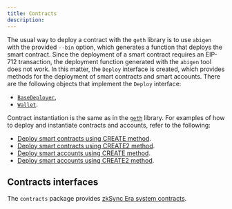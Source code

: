 ```yaml
---
title: Contracts
description:
---
```


The usual way to deploy a contract with the `geth` library is to use `abigen` with the provided `--bin` option,
which generates a function that deploys the smart contract. Since the deployment of a smart contract requires
an EIP-712 transaction, the deployment function generated with the `abigen` tool does not work. In this matter,
the `Deploy` interface is created, which provides methods for the deployment of smart contracts and smart
accounts. There are the following objects that implement the `Deploy` interface:

- [`BaseDeployer`](/sdk/go/accounts#basedeployer),
- [`Wallet`](/sdk/go/accounts#wallet).

Contract instantiation is the same as in the
[`geth`](https://geth.ethereum.org/docs/developers/dapp-developer/native-bindings)
library. For examples of how to deploy and instantiate contracts and accounts, refer to the following:

- [Deploy smart contracts using CREATE method](https://github.com/zksync-sdk/zksync2-examples/blob/main/go/08_deploy_create.go).
- [Deploy smart contracts using CREATE2 method](https://github.com/zksync-sdk/zksync2-examples/blob/main/go/11_deploy_create2.go).
- [Deploy smart accounts using CREATE method](https://github.com/zksync-sdk/zksync2-examples/blob/main/go/16_deploy_create_account.go).
- [Deploy smart accounts using CREATE2 method](https://github.com/zksync-sdk/zksync2-examples/blob/main/go/17_deploy_create2_account.go).

## Contracts interfaces

The `contracts` package provides [zkSync Era system contracts](https://docs.zksync.io/build/developer-reference/era-contracts/system-contracts).
